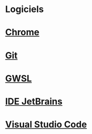 # Logiciels

# [Chrome](Chrome/ChromeExtensions.md)
# [Git](Git/Readme.md)
# [GWSL](GWSL/Readme.md)
# [IDE JetBrains](IDEJetBrains/Readme.md)
# [Visual Studio Code](VisualStudioCode/Readme.md)

